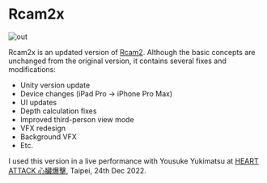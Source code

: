 # Rcam2x

![out](https://user-images.githubusercontent.com/343936/209746764-7f64fb03-e708-49d4-9001-1ca7833d08a6.gif)

Rcam2x is an updated version of [Rcam2](https://github.com/keijiro/Rcam2).
Although the basic concepts are unchanged from the original version, it contains several fixes and modifications:

- Unity version update
- Device changes (iPad Pro -> iPhone Pro Max)
- UI updates
- Depth calculation fixes
- Improved third-person view mode
- VFX redesign
- Background VFX
- Etc.

I used this version in a live performance with Yousuke Yukimatsu at [HEART ATTACK 心臟爆擊](https://tripper.kktix.cc/events/heartattack), Taipei, 24th Dec 2022.

